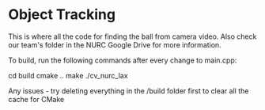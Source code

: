 # Object Tracking

This is where all the code for finding the ball from camera video.
Also check our team's folder in the NURC Google Drive for more information.

To build, run the following commands after every change to main.cpp:

cd build
cmake ..
make
./cv_nurc_lax


Any issues - try deleting everything in the /build folder first to clear all the cache for CMake
